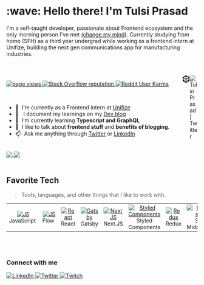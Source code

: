 
<h1 align="left" id="macropower-title">:wave: Hello there! I'm Tulsi Prasad</h1>
<p align="left">I'm a self-taught developer, passionate about Frontend ecosystem and the only morning person I've met <a href="https://twitter.com/intent/tweet?text=Hey%20@heytulsiprasad%2C%20you%27re%20not%20the%20only%20morning%20person%20I%20know%20of.%20I%20love%20fresh%20new%20mornings%20as%20well%21%20%3C3">(change my mind)</a>. Currently studying from home (SFH) as a third year undergrad while working as a frontend intern at Unifize, building the next gen communications app for manufacturing industries.</p>

<br />
<br />

<a href="https://twitter.com/heytulsiprasad">
  <img align="right" alt="Tulsi Prasad | Twitter" width="21px" src="https://raw.githubusercontent.com/anuraghazra/anuraghazra/master/assets/twitter.svg" />
</a>
<a href="https://codesandbox.io/u/heytulsiprasad">
  <img align="right" alt="Tulsi Prasad | CodeSandbox" width="20px" src="https://raw.githubusercontent.com/anuraghazra/anuraghazra/master/assets/codesandbox.svg" />
</a>


<p align="left">
  <a href="https://github.com/heytulsiprasad/heytulsiprasad">
    <img src="https://komarev.com/ghpvc/?username=heytulsiprasad" alt="page views" />
  </a>
  <a href="https://stackoverflow.com/users/11674552">
    <img alt="Stack Overflow reputation" src="https://img.shields.io/stackexchange/stackoverflow/r/11674552?color=orange&label=reputation&logo=stackoverflow">
  </a>
  <a href="https://www.reddit.com/user/FuckingStan">
    <img alt="Reddit User Karma" src="https://img.shields.io/reddit/user-karma/combined/FuckingStan?label=karma&logo=reddit">
  </a>
</p>

<br />

- 👜 &nbsp;I'm currently as a Frontend intern at [Unifize](https://unifize.com/)
- 📒 &nbsp; I document my learnings on my [Dev blog](https://dev.to/heytulsiprasad)
- :seedling: &nbsp;I’m currently learning **Typescript and GraphQL**
- :speech_balloon: &nbsp;I like to talk about **frontend stuff** and **benefits of blogging**.
- :mailbox: &nbsp;Ask me anything through [Twitter](https://twitter.com/heytulsiprasad) or [LinkedIn](https://linkedin.com/in/heytulsiprasad)
  
<br />

<a href="https://github.com/heytulsiprasad/heytulsiprasad">
  <img align="center" src="https://github-readme-stats.vercel.app/api?username=heytulsiprasad&count_private=true&show_icons=true&theme=nightowl" />
</a>
<a href="https://github.com/heytulsiprasad/heytulsiprasad">
  <img align="center" src="https://github-readme-stats.vercel.app/api/top-langs/?username=heytulsiprasad&layout=compact" />
</a>

<br />
<br />

<h2 align="left">Favorite Tech</h2>

> Tools, languages, and other things that I like to work with.

<table>
  <tr>
    <td align="center" width="96">
      <a href="#">
        <img src="https://upload.wikimedia.org/wikipedia/commons/thumb/9/99/Unofficial_JavaScript_logo_2.svg/2048px-Unofficial_JavaScript_logo_2.svg.png" width="48" height="48" alt="JS" />
      </a>
      <br>JavaScript&nbsp;
    </td>
        <td align="center" width="96">
      <a href="#">
        <img src="https://img.stackshare.io/service/7550/7mfszmjJ_400x400.jpg" width="48" height="48" alt="JS" />
      </a>
      <br>Flow&nbsp;
    </td>
    <td align="center" width="96">
      <a href="#">
        <img src="https://cdn.freebiesupply.com/logos/large/2x/react-1-logo-png-transparent.png" width="48" height="48" alt="React" />
      </a>
      <br>React
    </td>
    <td align="center" width="96">
      <a href="#">
        <img src="https://pagepro.co/blog/wp-content/uploads/2020/11/gatsby-logo.png" width="48" height="48" alt="Gatsby" />
      </a>
      <br>Gatsby
    </td>
    <td align="center" width="96">
      <a href="#">
        <img src="https://www.drupal.org/files/project-images/nextjs-drupal.jpg" width="48" height="48" alt="Next JS" />
      </a>
      <br>Next.JS
    </td>
    <td align="center" width="96">
      <a href="#">
        <img src="https://styled-components.com/atom.png" width="48" height="48" alt="Styled Components" />
      </a>
      <br>Styled Components
    </td>
    <td align="center" width="96">
      <a href="#">
        <img src="https://i.imgur.com/YvM0bLH.png" width="48" height="48" alt="Redux" />
      </a>
      <br>Redux
    </td>
    <td align="center" width="96">
      <a href="#" >
        <img src="https://redux-saga.js.org//img/Redux-Saga-Logo-Portrait.png" width="48" height="48" alt="Redux saga" />
      </a>
      <br>Saga Middleware
    </td>
    <td align="center" width="96">
      <a href="#">
        <img src="https://img.stackshare.io/service/8158/default_660b7c41c3ba489cb581eec89c04655404258c19.png" width="48" height="48" alt="Tailwind" />
      </a>
      <br>Tailwind CSS
    </td>
  </tr>
</table>

<br />
<br />

### Connect with me

<a href="https://www.linkedin.com/in/heytulsiprasad">
<img src="https://img.shields.io/badge/linkedin-%230077B5.svg?style=for-the-badge&logo=linkedin&logoColor=white" alt="LinkedIn" />
</a>

<a href="https://www.twitter.com/heytulsiprasad">
<img src="https://img.shields.io/badge/heytulsiprasad-%231DA1F2.svg?style=for-the-badge&logo=Twitter&logoColor=white" alt="Twitter" />
</a>

<a href="https://www.twitch.tv/devgonemad">
<img src="https://img.shields.io/badge/Twitch-9347FF?style=for-the-badge&logo=twitch&logoColor=white" alt="Twitch" />
</a>

